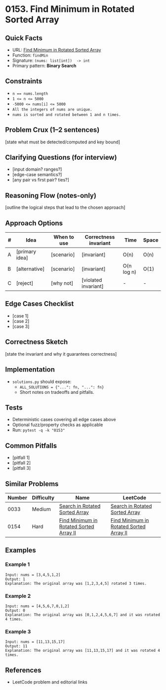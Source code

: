 # 0153. Find Minimum in Rotated Sorted Array

## Quick Facts

- URL:
  [Find Minimum in Rotated Sorted Array](https://leetcode.com/problems/find-minimum-in-rotated-sorted-array/)
- Function: `findMin`
- Signature: `(nums: list[int])  -> int`
- Primary pattern: **Binary Search**

## Constraints

- `n == nums.length`
- `1 <= n <= 5000`
- `-5000 <= nums[i] <= 5000`
- `All the integers of nums are unique.`
- `nums is sorted and rotated between 1 and n times.`

## Problem Crux (1–2 sentences)

[state what must be detected/computed and key bound]

## Clarifying Questions (for interview)

- [input domain? ranges?]
- [edge-case semantics?]
- [any pair vs first pair? ties?]

## Reasoning Flow (notes-only)

[outline the logical steps that lead to the chosen approach]

## Approach Options

| #   | Idea           | When to use | Correctness invariant | Time       | Space |
| --- | -------------- | ----------- | --------------------- | ---------- | ----- |
| A   | [primary idea] | [scenario]  | [invariant]           | O(n)       | O(n)  |
| B   | [alternative]  | [scenario]  | [invariant]           | O(n log n) | O(1)  |
| C   | [reject]       | [why not]   | [violated invariant]  | -          | -     |

## Edge Cases Checklist

- [case 1]
- [case 2]
- [case 3]

## Correctness Sketch

[state the invariant and why it guarantees correctness]

## Implementation

- `solutions.py` should expose:
    - `ALL_SOLUTIONS = {"...": fn, "...": fn}`
    - Short notes on tradeoffs and pitfalls.

## Tests

- Deterministic cases covering all edge cases above
- Optional fuzz/property checks as applicable
- Run: `pytest -q -k "0153"`

## Common Pitfalls

- [pitfall 1]
- [pitfall 2]
- [pitfall 3]

## Similar Problems

| Number | Difficulty | Name                                                                                                 | LeetCode                                                                                                          |
| ------ | ---------- | ---------------------------------------------------------------------------------------------------- | ----------------------------------------------------------------------------------------------------------------- |
| 0033   | Medium     | [Search in Rotated Sorted Array](../0033-search-in-rotated-sorted-array/readme.md)                   | [Search in Rotated Sorted Array](https://leetcode.com/problems/search-in-rotated-sorted-array/)                   |
| 0154   | Hard       | [Find Minimum in Rotated Sorted Array II](../0154-find-minimum-in-rotated-sorted-array-ii/readme.md) | [Find Minimum in Rotated Sorted Array II](https://leetcode.com/problems/find-minimum-in-rotated-sorted-array-ii/) |

## Examples

### Example 1

```text
Input: nums = [3,4,5,1,2]
Output: 1
Explanation: The original array was [1,2,3,4,5] rotated 3 times.
```

### Example 2

```text
Input: nums = [4,5,6,7,0,1,2]
Output: 0
Explanation: The original array was [0,1,2,4,5,6,7] and it was rotated 4 times.
```

### Example 3

```text
Input: nums = [11,13,15,17]
Output: 11
Explanation: The original array was [11,13,15,17] and it was rotated 4 times.
```

## References

- LeetCode problem and editorial links
